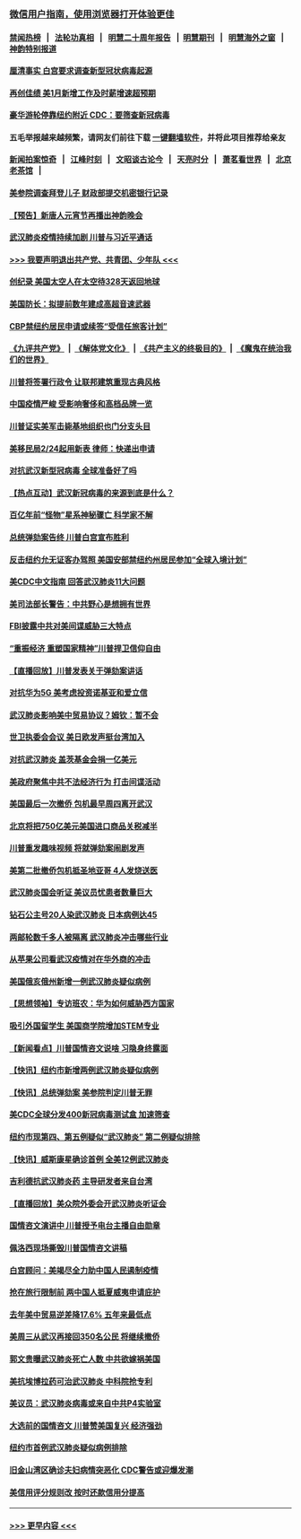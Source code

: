 ### [微信用户指南，使用浏览器打开体验更佳](https://github.com/gfw-breaker/banned-news1/blob/master/indexes/wechat-guide.md?t=0)
#### [禁闻热榜](热点新闻.md?t=0)  &nbsp;&nbsp;|&nbsp;&nbsp; [法轮功真相](https://github.com/gfw-breaker/truth/blob/master/README.md?t=0) &nbsp;&nbsp;|&nbsp;&nbsp; [明慧二十周年报告](https://github.com/gfw-breaker/mh-reports/blob/master/README.md?t=0) &nbsp;&nbsp;|&nbsp;&nbsp;[明慧期刊](https://github.com/gfw-breaker/mh-qikan) &nbsp;&nbsp;|&nbsp;&nbsp; [明慧海外之窗](https://github.com/gfw-breaker/mh-news/blob/master/README.md?t=0) &nbsp;&nbsp;|&nbsp;&nbsp; [神韵特别报道](https://github.com/gfw-breaker/mh-news/blob/master/shenyun.md?t=0)
#### [厘清事实 白宫要求调查新型冠状病毒起源](../pages/nsc412/n11852106.md?t=02080202) 
#### [再创佳绩 美1月新增工作及时薪增速超预期](../pages/nsc412/n11852174.md?t=02080202) 
#### [豪华游轮停靠纽约附近 CDC：要筛查新冠病毒](../pages/nsc412/n11852085.md?t=02080202) 
#### 五毛举报越来越频繁，请网友们前往下载 [一键翻墙软件](https://github.com/gfw-breaker/ssr-accounts)，并将此项目推荐给亲友
#### [新闻拍案惊奇](https://github.com/gfw-breaker/banned-news1/blob/master/pages/link4.md) &nbsp;&nbsp;|&nbsp;&nbsp; [江峰时刻](https://github.com/gfw-breaker/banned-news1/blob/master/pages/link4.md) &nbsp;&nbsp;|&nbsp;&nbsp; [文昭谈古论今](https://github.com/gfw-breaker/banned-news1/blob/master/pages/link4.md) &nbsp;&nbsp;|&nbsp;&nbsp; [天亮时分](https://github.com/gfw-breaker/banned-news1/blob/master/pages/link4.md) &nbsp;&nbsp;|&nbsp;&nbsp; [萧茗看世界](https://github.com/gfw-breaker/banned-news1/blob/master/pages/link4.md) &nbsp;&nbsp;|&nbsp;&nbsp; [北京老茶馆](https://github.com/gfw-breaker/banned-news1/blob/master/pages/link4.md) &nbsp;&nbsp;|&nbsp;&nbsp; 
#### [美参院调查拜登儿子 财政部提交机密银行记录](../pages/nsc412/n11851808.md?t=02080202) 
#### [【预告】新唐人元宵节再播出神韵晚会](../pages/nsc412/n11843192.md?t=02080202) 
#### [武汉肺炎疫情持续加剧 川普与习近平通话](../pages/nsc412/n11851613.md?t=02080202) 
#### [>>> 我要声明退出共产党、共青团、少年队 <<<](https://github.com/begood0513/goodnews/blob/master/quit/letter.md) 
#### [创纪录 美国太空人在太空待328天返回地球](../pages/nsc412/n11851266.md?t=02080202) 
#### [美国防长：拟提前数年建成高超音速武器](../pages/nsc412/n11850959.md?t=02080202) 
#### [CBP禁纽约居民申请或续签“受信任旅客计划”](../pages/nsc412/n11850857.md?t=02080202) 
#### [《九评共产党》](https://github.com/begood0513/9ping.md/blob/master/README.md) &nbsp;|&nbsp; [《解体党文化》](../../../../jtdwh.md/blob/master/README.md)  &nbsp;|&nbsp; [《共产主义的终极目的》](../../../../gczydzjmd.md/blob/master/README.md) &nbsp;|&nbsp; [《魔鬼在统治我们的世界》](../../../../mgztzwmdsj.md/blob/master/README.md) 
#### [川普将签署行政令 让联邦建筑重现古典风格](../pages/nsc412/n11850654.md?t=02080202) 
#### [中国疫情严峻 受影响奢侈和高档品牌一览](../pages/nsc412/n11850319.md?t=02080202) 
#### [川普证实美军击毙基地组织也门分支头目](../pages/nsc412/n11850383.md?t=02080202) 
#### [美移民局2/24起用新表 律师：快递出申请](../pages/nsc412/n11848220.md?t=02080202) 
#### [对抗武汉新型冠病毒 全球准备好了吗](../pages/nsc412/n11850142.md?t=02080202) 
#### [【热点互动】武汉新冠病毒的来源到底是什么？](../pages/nsc412/n11849749.md?t=02080202) 
#### [百亿年前“怪物”星系神秘骤亡 科学家不解](../pages/nsc412/n11849863.md?t=02080202) 
#### [总统弹劾案告终 川普白宫宣布胜利](../pages/nsc412/n11849985.md?t=02080202) 
#### [反击纽约允无证客办驾照  美国安部禁纽约州居民参加“全球入境计划”](../pages/nsc412/n11849828.md?t=02080202) 
#### [美CDC中文指南 回答武汉肺炎11大问题](../pages/nsc412/n11849703.md?t=02080202) 
#### [美司法部长警告：中共野心是想拥有世界](../pages/nsc412/n11849769.md?t=02080202) 
#### [FBI披露中共对美间谍威胁三大特点](../pages/nsc412/n11849700.md?t=02080202) 
#### [“重振经济 重塑国家精神”川普捍卫信仰自由](../pages/nsc412/n11849641.md?t=02080202) 
#### [【直播回放】川普发表关于弹劾案讲话](../pages/nsc412/n11849472.md?t=02080202) 
#### [对抗华为5G 美考虑投资诺基亚和爱立信](../pages/nsc412/n11849510.md?t=02080202) 
#### [武汉肺炎影响美中贸易协议？姆钦：暂不会](../pages/nsc412/n11849497.md?t=02080202) 
#### [世卫执委会会议 美日欧发声挺台湾加入](../pages/nsc412/n11849433.md?t=02080202) 
#### [对抗武汉肺炎 盖茨基金会捐一亿美元](../pages/nsc412/n11848953.md?t=02080202) 
#### [美政府聚焦中共不法经济行为 打击间谍活动](../pages/nsc412/n11849322.md?t=02080202) 
#### [美国最后一次撤侨 包机最早周四离开武汉](../pages/nsc412/n11849395.md?t=02080202) 
#### [北京将把750亿美元美国进口商品关税减半](../pages/nsc412/n11848896.md?t=02080202) 
#### [川普重发趣味视频 将就弹劾案闹剧发声](../pages/nsc412/n11848715.md?t=02080202) 
#### [美第二批撤侨包机抵圣地亚哥 4人发烧送医](../pages/nsc412/n11847923.md?t=02080202) 
#### [武汉肺炎国会听证 美议员忧患者数量巨大](../pages/nsc412/n11844851.md?t=02080202) 
#### [钻石公主号20人染武汉肺炎 日本病例达45](../pages/nsc412/n11847823.md?t=02080202) 
#### [两邮轮数千多人被隔离 武汉肺炎冲击哪些行业](../pages/nsc412/n11847456.md?t=02080202) 
#### [从苹果公司看武汉疫情对在华外商的冲击](../pages/nsc412/n11847586.md?t=02080202) 
#### [美国俄亥俄州新增一例武汉肺炎疑似病例](../pages/nsc412/n11847714.md?t=02080202) 
#### [【思想领袖】专访班农：华为如何威胁西方国家](../pages/nsc412/n11847306.md?t=02080202) 
#### [吸引外国留学生 美国商学院增加STEM专业](../pages/nsc412/n11847417.md?t=02080202) 
#### [【新闻看点】川普国情咨文说啥 习隐身终露面](../pages/nsc412/n11847016.md?t=02080202) 
#### [【快讯】纽约市新增两例武汉肺炎疑似病例](../pages/nsc412/n11847250.md?t=02080202) 
#### [【快讯】总统弹劾案 美参院判定川普无罪](../pages/nsc412/n11847316.md?t=02080202) 
#### [美CDC全球分发400新冠病毒测试盒 加速筛查](../pages/nsc412/n11847260.md?t=02080202) 
#### [纽约市现第四、第五例疑似“武汉肺炎”   第二例疑似排除](../pages/nsc412/n11847332.md?t=02080202) 
#### [【快讯】威斯康星确诊首例 全美12例武汉肺炎](../pages/nsc412/n11847162.md?t=02080202) 
#### [吉利德抗武汉肺炎药 主导研发者来自台湾](../pages/nsc412/n11847064.md?t=02080202) 
#### [【直播回放】美众院外委会开武汉肺炎听证会](../pages/nsc412/n11846727.md?t=02080202) 
#### [国情咨文演讲中 川普授予电台主播自由勋章](../pages/nsc412/n11846815.md?t=02080202) 
#### [佩洛西现场撕毁川普国情咨文讲稿](../pages/nsc412/n11846724.md?t=02080202) 
#### [白宫顾问：美竭尽全力助中国人民遏制疫情](../pages/nsc412/n11846756.md?t=02080202) 
#### [抢在旅行限制前 两中国人抵夏威夷申请庇护](../pages/nsc412/n11846866.md?t=02080202) 
#### [去年美中贸易逆差降17.6% 五年来最低点](../pages/nsc412/n11846755.md?t=02080202) 
#### [美周三从武汉再接回350名公民 将继续撤侨](../pages/nsc412/n11846705.md?t=02080202) 
#### [郭文贵曝武汉肺炎死亡人数 中共欲嫁祸美国](../pages/nsc412/n11846240.md?t=02080202) 
#### [美抗埃博拉药可治武汉肺炎 中科院抢专利](../pages/nsc412/n11846409.md?t=02080202) 
#### [美议员：武汉肺炎病毒或来自中共P4实验室](../pages/nsc412/n11846043.md?t=02080202) 
#### [大选前的国情咨文 川普赞美国复兴 经济强劲](../pages/nsc412/n11845526.md?t=02080202) 
#### [纽约市首例武汉肺炎疑似病例排除](../pages/nsc412/n11844989.md?t=02080202) 
#### [旧金山湾区确诊夫妇病情突恶化 CDC警告或迎爆发潮](../pages/nsc412/n11845730.md?t=02080202) 
#### [美信用评分规则改  按时还款信用分提高](../pages/nsc412/n11845488.md?t=02080202) 

----
#### [ >>> 更早内容 <<< ](../indexes/nsc412-earlier.md)
